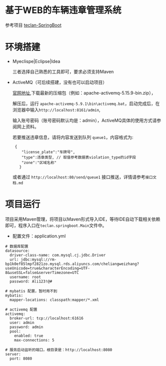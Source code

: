 # 基于WEB的车辆违章管理系统

参考项目 [teclan-SpringBoot](https://github.com/teclan/teclan-SpringBoot)



# 环境搭建

- Myeclispe|Eclipse|Idea 

  三者选择自己熟悉的工具即可，要求必须支持Maven
  
- ActiveMQ（可后续搭建，没有也可以启动项目）
  
  [官网地址](http://activemq.apache.org/),下载最新的压缩包（例如：apache-activemq-5.15.9-bin.zip），
  
  解压后，运行 `apache-activemq-5.9.1\bin\activemq.bat`，启动完成后，在浏览器中输入`http://localhost:8161/admin`,
  
  输入账号密码（账号密码默认均是：admin），ActiveMQ具体的使用方式请参阅网上资料。
  
  
  若要推送违章信息，请将内容发送到队列 `queue1`，内容格式为:
  
  ``` 
   {
      "license_plate":"车牌号",
      "type":违章类型, // 取值参考数据表violation_type的id字段
      "zone":"区域名称"
     }
  
  ```
  
  或者通过 `http://localhost:80/send/queue1` 接口推送，详情请参考`接口文档.md`
  
  
# 项目运行

项目采用Maven管理，将项目以Maven形式导入IDE，等待IDE自动下载相关依赖即可，程序入口在`teclan.springboot.Main`文件中。

- 配置文件：application.yml
 
 ``` 
 # 数据库配置
 datasource:
   driver-class-name: com.mysql.cj.jdbc.Driver
   url: jdbc:mysql://rm-bp1k0ef85lmpf2821zo.mysql.rds.aliyuncs.com/cheliangweizhang?useUnicode=true&characterEncoding=UTF-8&useSSL=false&serverTimezone=UTC
   username: root
   password: Ali123!@#
 
 # mybatis 配置，暂时用不到
 mybatis:
   mapper-locations: classpath:mapper/*.xml
 
 # activemq 配置
 activemq:
   broker-url: tcp://localhost:61616
   user: admin
   password: admin
   pool:
     enabled: true
     max-connections: 5
 
 # 服务启动监听的端口，根目录是：http://localhost:8080
 server:
   port: 8080

 ```
   

  
  
  
  
  
